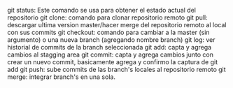 git status: Este comando se usa para obtener el estado actual del repositorio
git clone: comando para clonar repositorio remoto 
git pull: descargar ultima version master/hacer merge del repositorio remoto al local con sus commits
git checkout: comando para cambiar a la master (sin  argumento) o una nueva branch (agregando nombre branch)
git log: ver historial de commits de la branch seleccionada
git add: capta y agrega cambios al stagging area
git commit: capta y agrega cambios junto con crear un nuevo commit, basicamente agrega y confirmo la captura de git add
git push: sube commits de las branch's locales al repositorio remoto
git merge: integrar branch's en una sola.